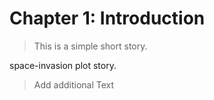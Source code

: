 
# Chapter 1: Introduction

>This is a simple short story.

space-invasion plot story.

>Add additional Text
